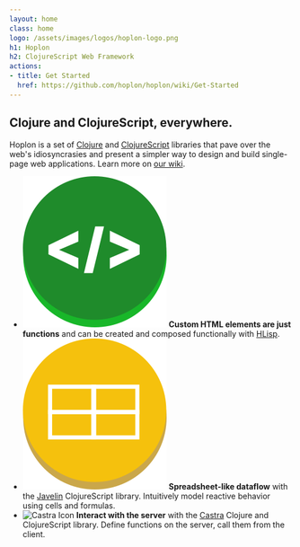 ```yaml
---
layout: home
class: home
logo: /assets/images/logos/hoplon-logo.png
h1: Hoplon
h2: ClojureScript Web Framework
actions:
- title: Get Started
  href: https://github.com/hoplon/hoplon/wiki/Get-Started
---
```


<div class="promo">
  <div>
    <h2>Clojure and ClojureScript, everywhere.</h2>
    <p>Hoplon is a set of <a href="http://clojure.org">Clojure</a> and
      <a href="https://github.com/clojure/clojurescript">ClojureScript</a>
      libraries that pave over the web's idiosyncrasies and present a simpler
      way to design and build single-page web applications.  Learn more on <a href="https://github.com/hoplon/hoplon/wiki">our wiki</a>.
      </p>
  </div>
</div>

<div class="features">
  <ul>
    <li>
      <img alt="Custom Elements icon" src="/assets/images/graphics/custom-elements.png"/>
      <strong>Custom HTML elements are just functions</strong>
      <span>and can be created and composed functionally with <a href="https://github.com/hoplon/hoplon/wiki/HLisp">HLisp</a>.</span>
    </li>
    <li>
      <img alt="Spreadsheet Icon" src="/assets/images/graphics/spreadsheet.png"/>
      <strong>Spreadsheet-like dataflow</strong>
      <span>with the <a href="https://github.com/hoplon/javelin">Javelin</a> ClojureScript library.  Intuitively model reactive behavior using cells and formulas.</span>
    </li>
    <li>
      <img alt="Castra Icon" src="/assets/images/graphics/uncoupled.png"/>
      <strong>Interact with the server</strong>
      <span>with the <a href="https://github.com/hoplon/castra">Castra</a> Clojure and ClojureScript library.  Define functions on the server, call them from the client.</span>
    </li>
  </ul>
</div>

<!-- <div style="text-align:center;"> -->
<!--   <a href="https://www.youtube.com/watch?v=wVXjExRiFy0"> -->
<!--   <img style="border:4px solid #ce1b20; border-radius:4px;" src="/assets/images/graphics/youtube.jpg"></img> -->
<!--   </a> -->
<!-- </div> -->
